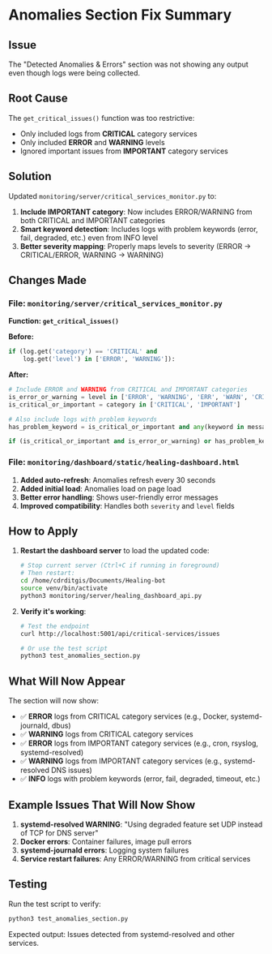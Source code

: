 # Anomalies Section Fix Summary

## Issue
The "Detected Anomalies & Errors" section was not showing any output even though logs were being collected.

## Root Cause
The `get_critical_issues()` function was too restrictive:
- Only included logs from **CRITICAL** category services
- Only included **ERROR** and **WARNING** levels
- Ignored important issues from **IMPORTANT** category services

## Solution
Updated `monitoring/server/critical_services_monitor.py` to:

1. **Include IMPORTANT category**: Now includes ERROR/WARNING from both CRITICAL and IMPORTANT categories
2. **Smart keyword detection**: Includes logs with problem keywords (error, fail, degraded, etc.) even from INFO level
3. **Better severity mapping**: Properly maps levels to severity (ERROR → CRITICAL/ERROR, WARNING → WARNING)

## Changes Made

### File: `monitoring/server/critical_services_monitor.py`

**Function: `get_critical_issues()`**

**Before:**
```python
if (log.get('category') == 'CRITICAL' and 
    log.get('level') in ['ERROR', 'WARNING']):
```

**After:**
```python
# Include ERROR and WARNING from CRITICAL and IMPORTANT categories
is_error_or_warning = level in ['ERROR', 'WARNING', 'ERR', 'WARN', 'CRITICAL', 'CRIT']
is_critical_or_important = category in ['CRITICAL', 'IMPORTANT']

# Also include logs with problem keywords
has_problem_keyword = is_critical_or_important and any(keyword in message for keyword in problem_keywords)

if (is_critical_or_important and is_error_or_warning) or has_problem_keyword:
```

### File: `monitoring/dashboard/static/healing-dashboard.html`

1. **Added auto-refresh**: Anomalies refresh every 30 seconds
2. **Added initial load**: Anomalies load on page load
3. **Better error handling**: Shows user-friendly error messages
4. **Improved compatibility**: Handles both `severity` and `level` fields

## How to Apply

1. **Restart the dashboard server** to load the updated code:
   ```bash
   # Stop current server (Ctrl+C if running in foreground)
   # Then restart:
   cd /home/cdrditgis/Documents/Healing-bot
   source venv/bin/activate
   python3 monitoring/server/healing_dashboard_api.py
   ```

2. **Verify it's working**:
   ```bash
   # Test the endpoint
   curl http://localhost:5001/api/critical-services/issues
   
   # Or use the test script
   python3 test_anomalies_section.py
   ```

## What Will Now Appear

The section will now show:
- ✅ **ERROR** logs from CRITICAL category services (e.g., Docker, systemd-journald, dbus)
- ✅ **WARNING** logs from CRITICAL category services
- ✅ **ERROR** logs from IMPORTANT category services (e.g., cron, rsyslog, systemd-resolved)
- ✅ **WARNING** logs from IMPORTANT category services (e.g., systemd-resolved DNS issues)
- ✅ **INFO** logs with problem keywords (error, fail, degraded, timeout, etc.)

## Example Issues That Will Now Show

1. **systemd-resolved WARNING**: "Using degraded feature set UDP instead of TCP for DNS server"
2. **Docker errors**: Container failures, image pull errors
3. **systemd-journald errors**: Logging system failures
4. **Service restart failures**: Any ERROR/WARNING from critical services

## Testing

Run the test script to verify:
```bash
python3 test_anomalies_section.py
```

Expected output: Issues detected from systemd-resolved and other services.

